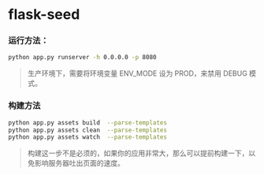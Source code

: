 # flask-seed

### 运行方法：

```sh
python app.py runserver -h 0.0.0.0 -p 8080
```

> 生产环境下，需要将环境变量 ENV_MODE 设为 PROD，来禁用 DEBUG 模式。

### 构建方法

```sh
python app.py assets build  --parse-templates
python app.py assets clean  --parse-templates
python app.py assets watch  --parse-templates
```

> 构建这一步不是必须的，如果你的应用非常大，那么可以提前构建一下，以免影响服务器吐出页面的速度。